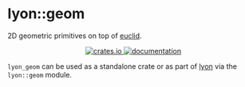 # lyon::geom

2D geometric primitives on top of [euclid](https://docs.rs/euclid/).

<p align="center">
  <a href="https://crates.io/crates/lyon_geom">
      <img src="https://img.shields.io/crates/v/lyon_geom.svg" alt="crates.io">
  </a>
  <a href="https://docs.rs/lyon_geom">
      <img src="https://docs.rs/lyon_geom/badge.svg" alt="documentation">
  </a>
</p>

`lyon_geom` can be used as a standalone crate or as part of [lyon](https://docs.rs/lyon/) via the `lyon::geom` module.
